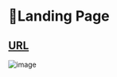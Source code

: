 # 💠Landing Page
## [URL](https://jackson97parada.github.io/Trafalgar_landingPage/)

![image](https://user-images.githubusercontent.com/75130243/194389698-1bd3afbd-146b-453f-94a0-2752da6c4c3c.png)
